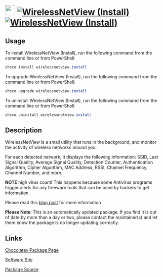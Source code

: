 ﻿# <img src="https://cdn.jsdelivr.net/gh/mkevenaar/chocolatey-packages@0829aab856da9e9de83c0d20f962b01f934171cf/icons/wirelessnetview.png" width="32" height="32"/> [![WirelessNetView (Install)](https://img.shields.io/chocolatey/v/wirelessnetview.install.svg?label=WirelessNetView+(Install))](https://community.chocolatey.org/packages/wirelessnetview.install) [![WirelessNetView (Install)](https://img.shields.io/chocolatey/dt/wirelessnetview.install.svg)](https://community.chocolatey.org/packages/wirelessnetview.install)

## Usage

To install WirelessNetView (Install), run the following command from the command line or from PowerShell:

```powershell
choco install wirelessnetview.install
```

To upgrade WirelessNetView (Install), run the following command from the command line or from PowerShell:

```powershell
choco upgrade wirelessnetview.install
```

To uninstall WirelessNetView (Install), run the following command from the command line or from PowerShell:

```powershell
choco uninstall wirelessnetview.install
```

## Description

WirelessNetView is a small utility that runs in the background, and monitor the activity of wireless networks around you.

For each detected network, it displays the following information: SSID, Last Signal Quality, Average Signal Quality, Detection Counter, Authentication Algorithm, Cipher Algorithm, MAC Address, RSSI, Channel Frequency, Channel Number, and more.

**NOTE** high virus count! This happens because some Antivirus programs trigger alerts for any freeware tools that can be used by hackers to get information.

Please read this [blog post](http://blog.nirsoft.net/2009/05/17/antivirus-companies-cause-a-big-headache-to-small-developers/) for more information

**Please Note**: This is an automatically updated package. If you find it is
out of date by more than a day or two, please contact the maintainer(s) and
let them know the package is no longer updating correctly.


## Links

[Chocolatey Package Page](https://community.chocolatey.org/packages/wirelessnetview.install)

[Software Site](http://www.nirsoft.net/utils/wireless_network_view.html)

[Package Source](https://github.com/mkevenaar/chocolatey-packages/tree/master/automatic/wirelessnetview.install)

